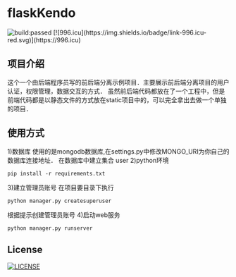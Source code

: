 # flaskKendo
<img src="https://travis-ci.org/zhuangyan/flaskKendo.svg?branch=master" alt="build:passed">
[![996.icu](https://img.shields.io/badge/link-996.icu-red.svg)](https://996.icu)

## 项目介绍
这个一个由后端程序员写的前后端分离示例项目．主要展示前后端分离项目的用户认证，权限管理，数据交互的方式．
虽然前后端代码都放在了一个工程中，但是前端代码都是以静态文件的方式放在static项目中的，可以完全拿出去做一个单独的项目．

## 使用方式
1)数据库
使用的是mongodb数据库,在settings.py中修改MONGO_URI为你自己的数据库连接地址．
在数据库中建立集合 user
2)python环境
~~~
pip install -r requirements.txt 
~~~
3)建立管理员账号
在项目要目录下执行
~~~
python manager.py createsuperuser
~~~
根据提示创建管理员账号
4)启动web服务
~~~
python manager.py runserver
~~~

## License
[![LICENSE](https://img.shields.io/badge/license-NPL%20(The%20996%20Prohibited%20License)-blue.svg)](https://github.com/996icu/996.ICU/blob/master/LICENSE)
